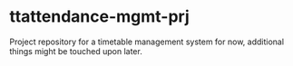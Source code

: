 # ttattendance-mgmt-prj
Project repository for a timetable management system for now, additional things might be touched upon later.
